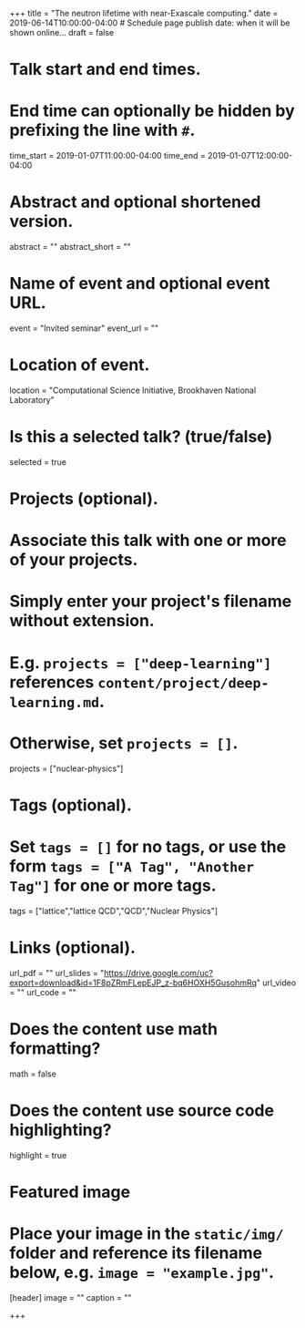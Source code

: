 +++
title = "The neutron lifetime with near-Exascale computing."
date = 2019-06-14T10:00:00-04:00  # Schedule page publish date: when it will be shown online...
draft = false

# Talk start and end times.
#   End time can optionally be hidden by prefixing the line with `#`.
time_start = 2019-01-07T11:00:00-04:00
time_end = 2019-01-07T12:00:00-04:00

# Abstract and optional shortened version.
abstract = ""
abstract_short = ""

# Name of event and optional event URL.
event = "Invited seminar"
event_url = ""

# Location of event.
location = "Computational Science Initiative, Brookhaven National Laboratory"

# Is this a selected talk? (true/false)
selected = true

# Projects (optional).
#   Associate this talk with one or more of your projects.
#   Simply enter your project's filename without extension.
#   E.g. `projects = ["deep-learning"]` references `content/project/deep-learning.md`.
#   Otherwise, set `projects = []`.
projects = ["nuclear-physics"]

# Tags (optional).
#   Set `tags = []` for no tags, or use the form `tags = ["A Tag", "Another Tag"]` for one or more tags.
tags = ["lattice","lattice QCD","QCD","Nuclear Physics"]

# Links (optional).
url_pdf = ""
url_slides = "https://drive.google.com/uc?export=download&id=1F8pZRmFLepEJP_z-bq6HOXH5GusohmRq"
url_video = ""
url_code = ""

# Does the content use math formatting?
math = false

# Does the content use source code highlighting?
highlight = true

# Featured image
# Place your image in the `static/img/` folder and reference its filename below, e.g. `image = "example.jpg"`.
[header]
image = ""
caption = ""

+++
